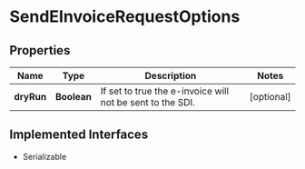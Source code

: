 

# SendEInvoiceRequestOptions


## Properties

| Name | Type | Description | Notes |
|------------ | ------------- | ------------- | -------------|
|**dryRun** | **Boolean** | If set to true the e-invoice will not be sent to the SDI. |  [optional] |


## Implemented Interfaces

* Serializable


